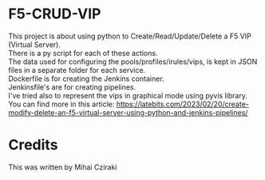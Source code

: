 # F5-CRUD-VIP

This project is about using python to Create/Read/Update/Delete a F5 VIP (Virtual Server).
<br>There is a py script for each of these actions.
<br>The data used for configuring the pools/profiles/irules/vips, is kept in JSON files in a separate folder for each service.
<br>Dockerfile is for creating the Jenkins container.
<br>Jenkinsfile's are for creating pipelines.
<br>I've tried also to represent the vips in graphical mode using pyvis library.
<br>You can find more in this article: https://latebits.com/2023/02/20/create-modify-delete-an-f5-virtual-server-using-python-and-jenkins-pipelines/
<br>

# Credits
This was written by Mihai Cziraki
